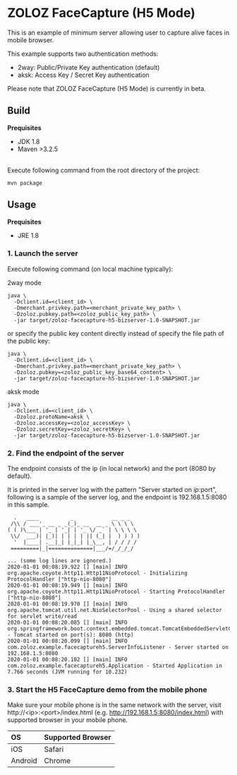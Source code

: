 # ZOLOZ FaceCapture (H5 Mode) 

This is an example of minimum server allowing user to capture alive faces in mobile browser.

This example supports two authentication methods:

- 2way: Public/Private Key authentication (default)
- aksk: Access Key / Secret Key authentication

Please note that ZOLOZ FaceCapture (H5 Mode) is currently in beta.

## Build
**Prequisites**

- JDK 1.8
- Maven >3.2.5

<br />Execute following command from the root directory of the project:
```shell
mvn package
```

## Usage
**Prequisites**
- JRE 1.8

### 1. Launch the server
Execute following command (on local machine typically):

2way mode

```shell
java \
  -Dclient.id=<client_id> \
  -Dmerchant.privkey.path=<merchant_private_key_path> \
  -Dzoloz.pubkey.path=<zoloz_public_key_path> \
  -jar target/zoloz-facecapture-h5-bizserver-1.0-SNAPSHOT.jar
```

or specify the public key content directly instead of specify the file path of the public key:
```shell
java \
  -Dclient.id=<client_id> \
  -Dmerchant.privkey.path=<merchant_private_key_path> \
  -Dzoloz.pubkey=<zoloz_public_key_base64_content> \
  -jar target/zoloz-facecapture-h5-bizserver-1.0-SNAPSHOT.jar
```

aksk mode
```shell
java \
  -Dclient.id=<client_id> \
  -Dzoloz.protoName=aksk \
  -Dzoloz.accessKey=<zoloz_accessKey> \
  -Dzoloz.secretKey=<zoloz_secretKey> \
  -jar target/zoloz-facecapture-h5-bizserver-1.0-SNAPSHOT.jar
```


### 2. Find the endpoint of the server

The endpoint consists of the ip (in local network) and the port (8080 by default). 

It is printed in the server log with the pattern "Server started on $ip:$port", following is a sample of the server log, and the endpoint is 192.168.1.5:8080 in this sample.
```plain
  .   ____          _            __ _ _
 /\\ / ___'_ __ _ _(_)_ __  __ _ \ \ \ \
( ( )\___ | '_ | '_| | '_ \/ _` | \ \ \ \
 \\/  ___)| |_)| | | | | || (_| |  ) ) ) )
  '  |____| .__|_| |_|_| |_\__, | / / / /
 =========|_|==============|___/=/_/_/_/

... (some log lines are ignored.)
2020-01-01 00:08:19.922 [] [main] INFO  org.apache.coyote.http11.Http11NioProtocol - Initializing ProtocolHandler ["http-nio-8080"]
2020-01-01 00:08:19.949 [] [main] INFO  org.apache.coyote.http11.Http11NioProtocol - Starting ProtocolHandler ["http-nio-8080"]
2020-01-01 00:08:19.970 [] [main] INFO  org.apache.tomcat.util.net.NioSelectorPool - Using a shared selector for servlet write/read
2020-01-01 00:08:20.085 [] [main] INFO  org.springframework.boot.context.embedded.tomcat.TomcatEmbeddedServletContainer - Tomcat started on port(s): 8080 (http)
2020-01-01 00:08:20.099 [] [main] INFO  com.zoloz.example.facecaptureh5.ServerInfoListener - Server started on 192.168.1.5:8080
2020-01-01 00:08:20.102 [] [main] INFO  com.zoloz.example.facecaptureh5.Application - Started Application in 7.766 seconds (JVM running for 10.232)
```

### 3. Start the H5 FaceCapture demo from the mobile phone
Make sure your mobile phone is in the same network with the server, visit http://\<ip\>:\<port\>/index.html (e.g. http://192.168.1.5:8080/index.html) with supported browser in your mobile phone.

| **OS** | **Supported Browser** |
| :---- | :---- |
| iOS | Safari |
| Android | Chrome |